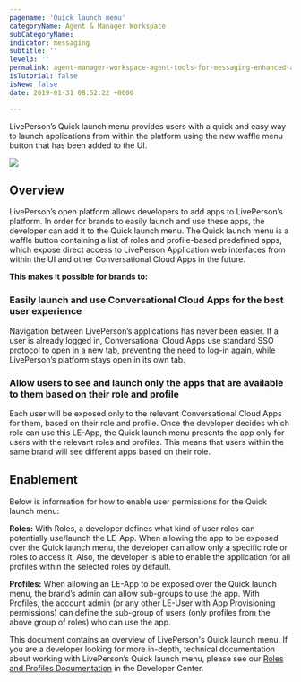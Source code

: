 ```yaml
---
pagename: 'Quick launch menu'
categoryName: Agent & Manager Workspace
subCategoryName:
indicator: messaging
subtitle: ''
level3: ''
permalink: agent-manager-workspace-agent-tools-for-messaging-enhanced-agent-workspace-for-messaging-quick-launch-menu.html
isTutorial: false
isNew: false
date: 2019-01-31 08:52:22 +0000

---
```


LivePerson’s Quick launch menu provides users with a quick and easy way to launch applications from within the platform using the new waffle menu button that has been added to the UI.

![](//ce-sr.s3.eu-west-1.amazonaws.com/knowledge/img/Quick_launch_man_workspace1.png)

## Overview

LivePerson’s open platform allows developers to add apps to LivePerson’s platform. In order for brands to easily launch and use these apps, the developer can add it to the Quick launch menu. The Quick launch menu is a waffle button containing a list of roles and profile-based predefined apps, which expose direct access to LivePerson Application web interfaces from within the UI and other Conversational Cloud Apps in the future.

**This makes it possible for brands to:**

### Easily launch and use Conversational Cloud Apps for the best user experience

Navigation between LivePerson’s applications has never been easier. If a user is already logged in, Conversational Cloud Apps use standard SSO protocol to open in a new tab, preventing the need to log-in again, while LivePerson’s platform stays open in its own tab.

### Allow users to see and launch only the apps that are available to them based on their role and profile

Each user will be exposed only to the relevant Conversational Cloud Apps for them, based on their role and profile. Once the developer decides which role can use this LE-App, the Quick launch menu presents the app only for users with the relevant roles and profiles. This means that users within the same brand will see different apps based on their role.

## Enablement

Below is information for how to enable user permissions for the Quick launch menu:

**Roles:** With Roles, a developer defines what kind of user roles can potentially use/launch the LE-App. When allowing the app to be exposed over the Quick launch menu, the developer can allow only a specific role or roles to access it. Also, the developer is able to enable the application for all profiles within the selected roles by default.

**Profiles:** When allowing an LE-App to be exposed over the Quick launch menu, the brand’s admin can allow sub-groups to use the app. With Profiles, the account admin (or any other LE-User with App Provisioning permissions) can define the sub-group of users (only profiles from the above group of roles) who can use the app.

This document contains an overview of LivePerson's Quick launch menu. If you are a developer looking for more in-depth, technical documentation about working with LivePerson’s Quick launch menu, please see our [Roles and Profiles Documentation](https://developers.liveperson.com/liveengage-applications-what-is-a-liveengage-application.html#quicklaunch-menu) in the Developer Center.
